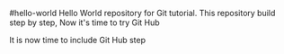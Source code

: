 #hello-world
Hello World repository for Git tutorial.
This repository build step by step, Now it's time to try Git Hub

It is now time to include Git Hub step

